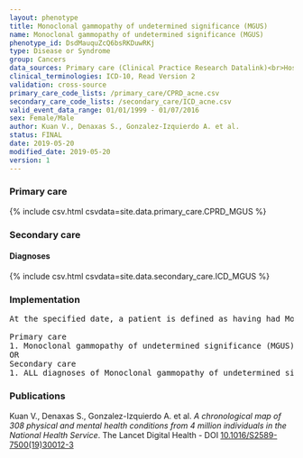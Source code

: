 ```yaml
---
layout: phenotype
title: Monoclonal gammopathy of undetermined significance (MGUS)
name: Monoclonal gammopathy of undetermined significance (MGUS)
phenotype_id: DsdMauquZcQ6bsRKDuwRKj 
type: Disease or Syndrome
group: Cancers
data_sources: Primary care (Clinical Practice Research Datalink)<br>Hospitalizations (Hospital Episode Statistics) 
clinical_terminologies: ICD-10, Read Version 2 
validation: cross-source
primary_care_code_lists: /primary_care/CPRD_acne.csv
secondary_care_code_lists: /secondary_care/ICD_acne.csv
valid_event_data_range: 01/01/1999 - 01/07/2016
sex: Female/Male
author: Kuan V., Denaxas S., Gonzalez-Izquierdo A. et al.
status: FINAL
date: 2019-05-20
modified_date: 2019-05-20
version: 1
---
```

### Primary care 
{% include csv.html csvdata=site.data.primary_care.CPRD_MGUS %}
### Secondary care 
#### Diagnoses 
{% include csv.html csvdata=site.data.secondary_care.ICD_MGUS %}
### Implementation 
<pre>At the specified date, a patient is defined as having had Monoclonal gammopathy of undetermined significance (MGUS) IF they meet the criteria for any of the following on or before the specified date. The earliest date on which the individual meets any of the following criteria on or before the specified date is defined as the first event date:

Primary care
1. Monoclonal gammopathy of undetermined significance (MGUS) diagnosis or history of diagnosis during a consultation 
OR
Secondary care
1. ALL diagnoses of Monoclonal gammopathy of undetermined significance (MGUS) or history of diagnosis during a hospitalization</pre> 
 
### Publications 
Kuan V., Denaxas S., Gonzalez-Izquierdo A. et al. _A chronological map of 308 physical and mental health conditions from 4 million individuals in the National Health Service_. The Lancet Digital Health - DOI <a href='https://www.thelancet.com/journals/landig/article/PIIS2589-7500(19)30012-3/fulltext'>10.1016/S2589-7500(19)30012-3</a>